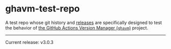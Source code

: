 # ghavm-test-repo

A test repo whose git history and [releases][] are specifically designed to test
the behavior of [the GitHub Actions Version Manager (`ghavm`)][ghavm] project.

---

Current release: v3.0.3

[ghavm]: https://github.com/mccutchen/ghavm
[releases]: https://github.com/mccutchen/ghavm-test-repo/releases
